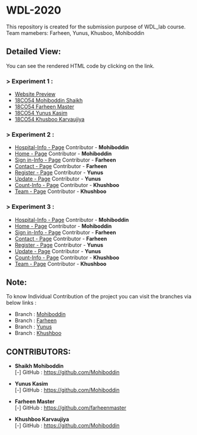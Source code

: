 # WDL-2020
This repository is created for the submission purpose of WDL_lab course. Team mamebers: Farheen, Yunus, Khusboo, Mohiboddin

## Detailed View:

You can see the rendered HTML code by clicking on the link.

### > Experiment 1 :

- <a href="https://github.com/Mohiboddin/WDL-2020/blob/master/Exp_1/website%20UI.pdf">Website Preview</a>
- <a href="https://github.com/Mohiboddin/WDL-2020/blob/master/Exp_1/18CO54_EXP1(WDL).pdf">18CO54 Mohiboddin Shaikh</a>
- <a href="https://github.com/Mohiboddin/WDL-2020/blob/master/Exp_1/18CO54_EXP1(WDL).pdf">18CO54 Farheen Master</a>
- <a href="https://github.com/Mohiboddin/WDL-2020/blob/master/Exp_1/18CO54_EXP1(WDL).pdf">18CO54 Yunus Kasim</a>
- <a href="https://github.com/Mohiboddin/WDL-2020/blob/master/Exp_1/18CO54_EXP1(WDL).pdf">18CO54 Khusboo Karvaujiya</a>




### > Experiment 2 :

- <a href="https://htmlpreview.github.io/?https://github.com/Mohiboddin/WDL-2020/blob/master/Exp_2/Hos_info.html">Hospital-Info - Page</a> Contributor - <b>Mohiboddin</b>
- <a href="https://htmlpreview.github.io/?https://github.com/Mohiboddin/WDL-2020/blob/master/Exp_2/index.html">Home - Page</a> Contributor - <b>Mohiboddin</b>
- <a href="https://htmlpreview.github.io/?https://github.com/farheenmaster/WDL-2020/blob/master/EXP_02/sign_in.html">Sign in-Info - Page</a> Contributor - <b>Farheen</b>
- <a href="https://htmlpreview.github.io/?https://github.com/farheenmaster/WDL-2020/blob/master/EXP_02/Contact.html">Contact - Page</a> Contributor - <b>Farheen</b>
- <a href="https://htmlpreview.github.io/?https://github.com/Mohiboddin/WDL-2020/blob/master/Exp_2/Hos_info.html">Register - Page</a> Contributor - <b>Yunus</b>
- <a href="https://htmlpreview.github.io/?https://github.com/Mohiboddin/WDL-2020/blob/master/Exp_2/index.html">Update - Page</a> Contributor - <b>Yunus</b>
- <a href="https://htmlpreview.github.io/?https://github.com/Mohiboddin/WDL-2020/blob/master/Exp_2/Hos_info.html">Count-Info - Page</a> Contributor - <b>Khushboo</b>
- <a href="https://htmlpreview.github.io/?https://github.com/Mohiboddin/WDL-2020/blob/master/Exp_2/index.html">Team - Page</a> Contributor - <b>Khushboo</b>


### > Experiment 3 :

- <a href="https://htmlpreview.github.io/?https://github.com/Mohiboddin/WDL-2020/blob/master/Exp_3/Hos_info.html">Hospital-Info - Page</a> Contributor - <b>Mohiboddin</b>
- <a href="https://htmlpreview.github.io/?https://raw.githubusercontent.com/Mohiboddin/WDL-2020/master/Exp_3/index.html">Home - Page</a> Contributor - <b>Mohiboddin</b>
- <a href="https://htmlpreview.github.io/?https://github.com/Mohiboddin/WDL-2020/blob/master/Exp_2/Hos_info.html">Sign in-Info - Page</a> Contributor - <b>Farheen</b>
- <a href="https://htmlpreview.github.io/?https://github.com/Mohiboddin/WDL-2020/blob/master/Exp_2/index.html">Contact - Page</a> Contributor - <b>Farheen</b>
- <a href="https://htmlpreview.github.io/?https://github.com/Mohiboddin/WDL-2020/blob/master/Exp_2/Hos_info.html">Register - Page</a> Contributor - <b>Yunus</b>
- <a href="https://htmlpreview.github.io/?https://github.com/Mohiboddin/WDL-2020/blob/master/Exp_2/index.html">Update - Page</a> Contributor - <b>Yunus</b>
- <a href="https://htmlpreview.github.io/?https://github.com/Mohiboddin/WDL-2020/blob/master/Exp_2/Hos_info.html">Count-Info - Page</a> Contributor - <b>Khushboo</b>
- <a href="https://htmlpreview.github.io/?https://github.com/Mohiboddin/WDL-2020/blob/master/Exp_2/index.html">Team - Page</a> Contributor - <b>Khushboo</b>




## Note:

To know Individual Contribution of the project you can visit the branches via below links :
- Branch : <a href="https://github.com/Mohiboddin/WDL-2020">Mohiboddin</a>
- Branch : <a href="https://github.com/farheenmaster/WDL-2020">Farheen</a>
- Branch : <a href="https://github.com/Mohiboddin/WDL-2020">Yunus</a>
- Branch : <a href="https://github.com/Mohiboddin/WDL-2020">Khushboo</a>




## CONTRIBUTORS:

- **Shaikh Mohiboddin**<br>
[-] GitHub : https://github.com/Mohiboddin

- **Yunus Kasim**<br>
[-] GitHub : https://github.com/Mohiboddin

- **Farheen Master**<br>
[-] GitHub : https://github.com/farheenmaster

- **Khushboo Karvaujiya**<br>
[-] GitHub : https://github.com/Mohiboddin

